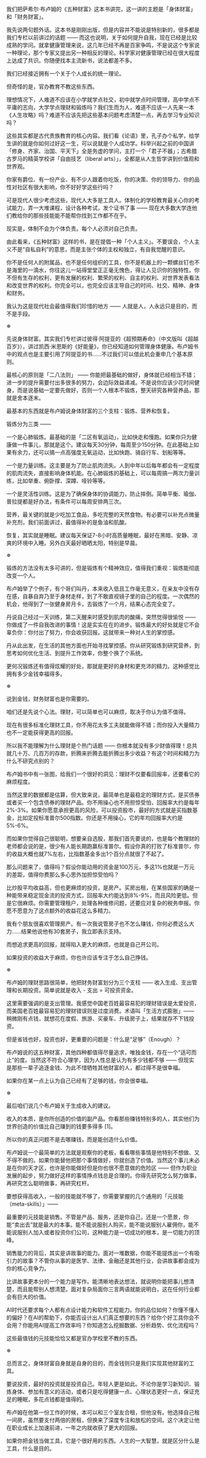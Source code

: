 我们把萨希尔·布卢姆的《五种财富》这本书讲完，这一讲的主题是「身体财富」和「财务财富」。

我先说两句题外话。这本书是刚刚出版，但是内容并不能说是特别新的，很多都是我们专栏以前讲过的话题 —— 而这也说明，关于如何提升自我，现在已经是比较成熟的学问。就拿健康管理来说，这几年已经不再是百家争鸣，不是说这个专家说一种理论，那个专家又提出另一种相反的理论。科学家对健康管理已经在很大程度上达成了共识。你随便找本主流新书，说法都差不多。

我们已经接近拥有一个关于个人成长的统一理论。

但奇怪的是，官办教育不教这些东西。

理想情况下，人难道不应该在小学就学点社交，初中就学点时间管理，高中学点不平庸的志向，大学学点理财和锻炼吗？我们生而为人，难道不应该一人先来一本《人生攻略》吗？难道不应该先把这些基本问题考虑清楚一点，再去学习专业知识吗？

这些其实都是古代贵族教育的核心内容。我们看《论语》里，孔子办个私学，给学生讲的就是你如何过好这一生，可以说就是个人成功学。科举兴起之前的中国讲「修身、齐家、治国、平天下」全是务虚的学问，主打一个「君子不器」；古希腊古罗马的精英学校讲「自由技艺（liberal arts）」，全都是从人生哲学讲到价值观和世界观。

你家有爵位、有一份产业、有不少人跟着你吃饭，你的决策、你的领导力、你的品性对社区有很大影响，你不好好学这些行吗？

可是现代人很少考虑这些，现代人大多是工具人。体制化的学校教育最关心你的考试能力，弄一大堆课程，设计各种考试，发个证书了事 —— 现在大多数大学连他们教给你的那些技能能不能帮你找到工作都不在乎。

现实是，体制不会为个体负责。每个人必须对自己负责。

由此看来，《五种财富》这样的书，是在提倡一种「个人主义」。不要误会，个人主义不是“自私自利”的意思，而是主张个体的主权和独立，有自我觉醒的意识。

你不是任何人的附属品，也不是任何组织的工具，你不是机器上的一颗螺丝钉也不是海里的一滴水，你往这儿一站得堂堂正正毫无愧色，得让人见识你的独特性。你不但有生存的权利，更有发展的权利、繁荣的权利、自主的权利、对世界发表看法和改变世界的权利。你完全可以，也完全应该主导自己的时间、社交、精神、身体和财务。

我认为这是现代社会最值得我们珍惜的地方 —— 人就是人，人永远只是目的，而不是手段。

✵

先说身体财富。其实我们专栏讲过彼得·阿提亚的《超预期寿命》（中文版叫《超越百岁》），讲过凯西·米恩斯的《好能量》，你已经知道如何管理身体健康。布卢姆书中的观点也是主要引用了阿提亚的书……不过我们可以借此机会重申几个基本原则。

最核心的原则是「二八法则」 —— 你能把最基础的做好，身体就已经相当不错；进一步的提升需要付出多很多的努力，会边际效益递减。不是说你应该少花时间健身，而是说基础一定要先做好，否则一个人根本不锻炼，整天研究各种营养品，那就是舍本逐末。

最基本的东西就是布卢姆说身体财富的三个支柱：锻炼、营养和恢复。

锻炼分为三类 ——

一个是心肺锻炼。最基础的是「二区有氧运动」，比如快走和慢跑。如果你只为健康做一件事儿，那就是这个。建议每天30分钟，每周至少150分钟。在此基础上如果有余力，还可以搞一点高强度无氧运动，比如快跑、骑自行车、划船等等。

一个是力量训练。这主要是为了防止肌肉流失。人到中年以后每年都会有一定程度的肌肉流失，直接影响身体机能。在心肺锻炼的基础上，可以每周搞一两次力量训练，比如举重、俯卧撑、深蹲、哑铃等等。

一个是灵活性训练。这是为了确保身体的协调能力，防止摔倒。简单平衡、瑜伽、普拉提都是好办法，有条件可以每周安排两三次。

营养，最关键的就是少吃加工食品，多吃完整的天然食物。有必要可以补充点微量补充剂，我们前面讲过，最值得补的是鱼油和肌酸。

恢复，其实就是睡眠。建议每天保证7-8小时高质量睡眠，最好在黑暗、安静、凉爽的环境中入睡。另外白天最好晒晒太阳，特别是早晨。

✵

锻炼的方法没有太多可讲的，但是锻炼有个精神效应，值得我们重视：锻炼能彻底改变一个人。

布卢姆举了个例子，有个哥们叫丹，本来收入低且工作毫无意义，在亲友中没有存在感，自暴自弃乃至于身材走样，到了不敢直视镜子里的自己的程度。一次偶然的机会，他得到了一张健身房月卡，去锻炼了一个月，结果心态完全变了。

丹说自己经过一天训练，第二天醒来时感受到肌肉的酸痛，突然觉得很愉悦 —— 你做成了一件自我改进的事情！这是实实在在的进步。锻炼最大的好处就是它不会辜负你：你付出了努力，你会收获回报。这就带来一种对人生的掌控感。

丹从此出发，在生活的其他方面也开始寻找掌控感。你从研究锻炼到研究营养，到思考如何优化生活、到提升工作效率，你整个换了个系统。

更何况锻炼还有值得炫耀的好处，那就是更好的身材和更充沛的精力。这种感觉比拥有多少金钱幸福得多。

✵

说到金钱，财务财富也是你需要的。

咱们还是先说个心法。理财，可以简单也可以麻烦，取决于你认为值不值得。

现在有很多标准化理财工具，你不用花太多工夫就能做得不错；而你投入大量精力也不一定能获得更高的回报。

所以我不能理解为什么理财是个热门话题 —— 你根本就没有多少财值得理！总共就几十万、几百万的存款，折腾来折腾去能折腾出多少收益？有这个时间和精力为什么不研究点别的？

布卢姆书中有一张图，给我们一个很好的洞见：理财不仅要看回报率，还要看它的麻烦程度。



当然这里的数据都是估算，但大致来说，最简单也是最稳定的理财方式，是买债券或者买一个包含债券的理财产品。你不用操心也不用担惊受怕，回报率大约是每年2%-3%。如果你愿意承担更高的风险，可以投资股市，最好的方式就是买指数基金，比如定投标准普尔500指数。你还是不用操心，它的年均回报率大约是5%-6%。

而如果你觉得自己很聪明，想要亲自选股，那我们首先要说的，也是每个教理财的老师都会说的是，很少有人能长期跑赢标准普尔。假设你真的打败了标准普尔，你的收益大概也就7%左右，比指数基金多出1个百分点就很了不起了。

那么问题来了，值得吗？假设你能动用的资金是100万元，多这1%也就是一万元的差距，值得你费那么多心思外加担惊受怕吗？

比炒股平均收益高，但也更麻烦的投资，是房产。买房出租，在某些国家的确是一种能带来稳定现金流的投资方式，回报率大约能达到8%-9%，而且风险更低。但是它很麻烦。你需要管理租户，处理各种维修问题，还要应对复杂的税务申报。你愿不愿意为了这点额外的收益花这么多精力。

我有个朋友很喜欢管理房产。有一次我说管房子也不怎么赚钱，你何必费这么大力……结果他说他有30套房子，我立即表示支持。

而想追求更高的回报，就得陷入更大的麻烦，也就是自己开公司。

如果投资的收益大于麻烦，你也许应该专注于怎么自己挣钱。

✵

布卢姆的理财思路很简单，他把财务财富划分为三个支柱 —— 收入生成、支出管理和长期投资。简单说就是收入 - 支出 = 可投资资金。

这里需要强调的是支出管理。我感觉中国老百姓最容易犯的理财错误是太爱投资，而美国老百姓最容易犯的理财错误则是过度消费。术语叫「生活方式膨胀」—— 稍微刚有点钱，就想花在度假、旅游、买豪车、升级房子上，结果就存不下钱投资。

但是省钱也好，投资也好，更重要的问题是：什么是“足够”（Enough）？

布卢姆说的这五种财富，其他四种都值得尽量追求，唯独金钱，存在一个“适可而止”的度。当然这不符合心理学，因为人性总是认为有多少钱都不够 —— 但现实是那些一辈子追逐金钱、为此不惜牺牲其他财富的人，都过得不是很幸福。

如果你在某一点上认为自己已经有了足够的钱，你会很幸福。

✵

最后咱们说几个布卢姆关于生成收入的建议。

收入的本质，是你所创造的价值的副产品。你看那些赚钱特别多的人，其实他们为世界创造的价值比自己赚到的钱要多得多 [1]。

所以你的真正问题不是去哪赚钱，而是能创造什么价值。

布卢姆说一个最简单的方法就是观察你的老板，看看哪些事情是他特别不想做、又不得不做的。如果你能替他把那个事情做好，你就创造了价值。当然这个事儿未必是在你的天才区，也许是你能做好但是你也很不愿意做的危险区 —— 但作为职业发展的起步，努力做好这样的事情挣点钱总是合理的。你得先研究怎么努力做事，再研究怎么聪明做事，再研究杠杆。

要想获得高收入，一般的技能就不够了，你需要掌握的几个通用的「元技能（meta-skills）」——

最重要的元技能是销售。不管是产品、服务，还是你自己，还是一个愿景，你能“卖出去”就是最大的本事。能不能说服别人购买，能不能说服别人雇佣你，能不能说服别人加入或者投资你们公司，这种能力是一切成功的根本，是一切能力的顶峰。

销售能力的背后，其实是讲故事的能力。面对一堆数据，你能不能提炼出一个有吸引力的故事？不管你从事的是医学、法律、金融还是其他行业，会讲故事都会成为你的核心竞争力。

比讲故事更本分的一个能力是写作。能清晰地表达想法，就说明你能把事儿想清楚，而且能帮别人想清楚。面对复杂局面你三言两语就能说明白，这在任何行业都会有巨大的价值。

AI时代还要求每个人都有点设计能力和软件工程能力。你的品位如何？你懂不懂人的偏好？在AI的帮助下，你能否设计出人们真正想要的东西？给你个好工具你会不会用？你能用AI提高工作效率吗？你知道怎么挖掘数据、分析趋势、优化流程吗？

这些最值钱的元技能恰恰又都是官办学校里不教的东西。

✵

总而言之，身体财富自身就是自身的目的，而金钱则只是我们实现其他财富的工具。

要说投资，最好的投资就是投资自己。年轻人更是如此。不论你是学习新知识、锻炼身体、参加有意义的活动，或者只是吃得健康一点、心理状态更好一点，保证充足的睡眠，多花点钱都是值得的。

布卢姆在他第一份工作的时候，本可以和三个室友合租，但他没有。他选择自己租一间房，虽然要支付两倍的房租，但换来了深度专注和放松的空间。这个决定让他在职业成长上加速前进，一年之内就收获了更大的回报。

如果你把金钱当做工具，它是个很好用的东西。人生的一大智慧，就是区分什么是工具，什么是目的。